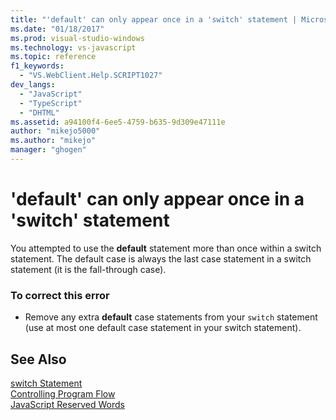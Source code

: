 ```yaml
---
title: "'default' can only appear once in a 'switch' statement | Microsoft Docs"
ms.date: "01/18/2017"
ms.prod: visual-studio-windows
ms.technology: vs-javascript
ms.topic: reference
f1_keywords: 
  - "VS.WebClient.Help.SCRIPT1027"
dev_langs: 
  - "JavaScript"
  - "TypeScript"
  - "DHTML"
ms.assetid: a94100f4-6ee5-4759-b635-9d309e47111e
author: "mikejo5000"
ms.author: "mikejo"
manager: "ghogen"
---
```

# 'default' can only appear once in a 'switch' statement
You attempted to use the **default** statement more than once within a switch statement. The default case is always the last case statement in a switch statement (it is the fall-through case).  
  
### To correct this error  
  
-   Remove any extra **default** case statements from your `switch` statement (use at most one default case statement in your switch statement).  
  
## See Also  
 [switch Statement](../../javascript/reference/switch-statement-javascript.md)   
 [Controlling Program Flow](../../javascript/controlling-program-flow-javascript.md)   
 [JavaScript Reserved Words](../../javascript/reference/javascript-reserved-words.md)